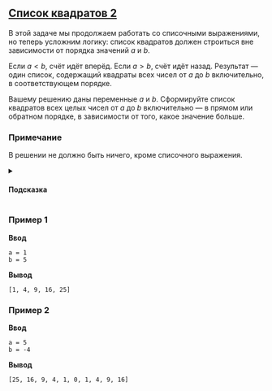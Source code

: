 ## [Список квадратов 2](../../../solutions/3.3/33_b.py)

В этой задаче мы продолжаем работать со списочными выражениями, но теперь усложним логику: список квадратов должен строиться вне зависимости от порядка значений $a$ и $b$.

Если $a < b$, счёт идёт вперёд. Если $a > b$, счёт идёт назад. Результат — один список, содержащий квадраты всех чисел от $a$ до $b$ включительно, в соответствующем порядке.

Вашему решению даны переменные $a$ и $b$. Сформируйте список квадратов всех целых чисел от $a$ до $b$ включительно — в прямом или обратном порядке, в зависимости от того, какое значение больше.

### Примечание

В решении не должно быть ничего, кроме списочного выражения.

<details>
<summary><h4>Подсказка</summary>

Возьмите за основу решение предыдущей задачи, добавьте в качестве третьего параметра range условное выражение `1 if a < b else -1.`

</details>

### Пример 1

__Ввод__
```plaintext
a = 1
b = 5
```

__Вывод__
```plaintext
[1, 4, 9, 16, 25]
```

### Пример 2

__Ввод__
```plaintext
a = 5
b = -4
```

__Вывод__
```plaintext
[25, 16, 9, 4, 1, 0, 1, 4, 9, 16]
```